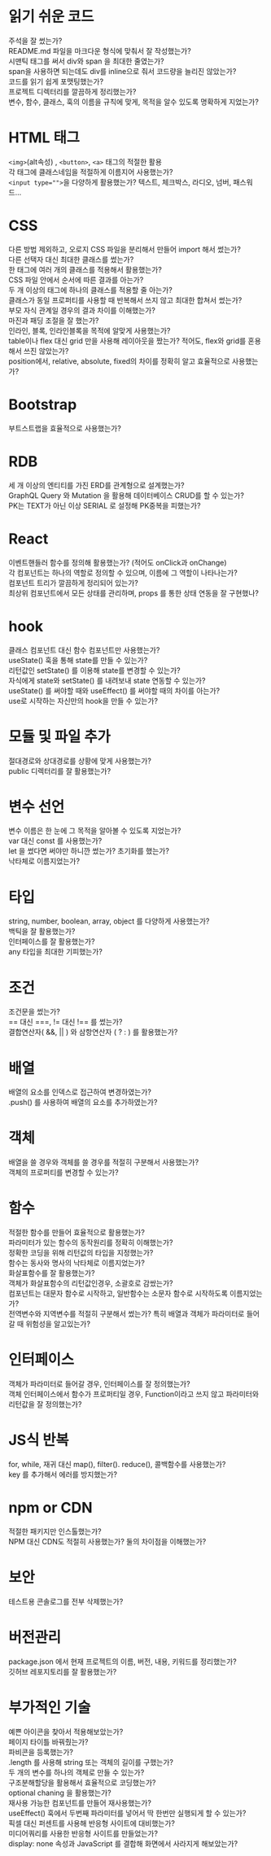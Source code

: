 # 읽기 쉬운 코드 
주석을 잘 썼는가?  
README.md 파일을 마크다운 형식에 맞춰서 잘 작성했는가?  
시맨틱 태그를 써서 div와 span 을 최대한 줄였는가?  
span을 사용하면 되는데도 div를 inline으로 줘서 코드량을 늘리진 않았는가?  
코드를 읽기 쉽게 포맷팅했는가?  
프로젝트 디렉터리를 깔끔하게 정리했는가?  
변수, 함수, 클래스, 훅의 이름을 규칙에 맞게, 목적을 알수 있도록 명확하게 지었는가?  

# HTML 태그 
`<img>`(alt속성) , `<button>`, `<a>` 태그의 적절한 활용  
각 태그에 클래스네임을 적절하게 이름지어 사용했는가?  
`<input type="">`을 다양하게 활용했는가? 텍스트, 체크박스, 라디오, 넘버, 패스워드...  

# CSS
다른 방법 제외하고, 오로지 CSS 파일을 분리해서 만들어 import 해서 썼는가?  
다른 선택자 대신 최대한 클래스를 썼는가?  
한 태그에 여러 개의 클래스를 적용해서 활용했는가?  
CSS 파일 안에서 순서에 따른 결과를 아는가?  
두 개 이상의 태그에 하나의 클래스를 적용할 줄 아는가?  
클래스가 동일 프로퍼티를 사용할 때 반복해서 쓰지 않고 최대한 합쳐서 썼는가?  
부모 자식 관계일 경우의 결과 차이를 이해했는가?  
마진과 패딩 조절을 잘 했는가?  
인라인, 블록, 인라인블록을 목적에 알맞게 사용했는가?  
table이나 flex 대신 grid 만을 사용해 레이아웃을 짰는가? 적어도, flex와 grid를 혼용해서 쓰진 않았는가?  
position에서, relative, absolute, fixed의 차이를 정확히 알고 효율적으로 사용했는가?  

# Bootstrap  
부트스트랩을 효율적으로 사용했는가?  

# RDB  
세 개 이상의 엔티티를 가진 ERD를 관계형으로 설계했는가?  
GraphQL Query 와 Mutation 을 활용해 데이터베이스 CRUD를 할 수 있는가?  
PK는 TEXT가 아닌 이상 SERIAL 로 설정해 PK중복을 피했는가?  

# React 
이벤트핸들러 함수를 정의해 활용했는가? (적어도 onClick과 onChange)  
각 컴포넌트는 하나의 역할로 정의할 수 있으며, 이름에 그 역할이 나타나는가?  
컴포넌트 트리가 깔끔하게 정리되어 있는가?  
최상위 컴포넌트에서 모든 상태를 관리하며, props 를 통한 상태 연동을 잘 구현했나?  

# hook 
클래스 컴포넌트 대신 함수 컴포넌트만 사용했는가?  
useState() 훅을 통해 state를 만들 수 있는가?  
리턴값인 setState() 를 이용해 state를 변경할 수 있는가?  
자식에게 state와 setState() 를 내려보내 state 연동할 수 있는가?  
useState() 를 써야할 때와 useEffect() 를 써야할 때의 차이를 아는가?  
use로 시작하는 자신만의 hook을 만들 수 있는가?  

# 모듈 및 파일 추가 
절대경로와 상대경로를 상황에 맞게 사용했는가?  
public 디렉터리를 잘 활용했는가?  

# 변수 선언 
변수 이름은 한 눈에 그 목적을 알아볼 수 있도록 지었는가?  
var 대신 const 를 사용했는가?  
let 을 썼다면 써야만 하니깐 썼는가? 초기화를 했는가?  
낙타체로 이름지었는가?  
 
# 타입 
string, number, boolean, array, object 를 다양하게 사용했는가?  
백틱을 잘 활용했는가?  
인터페이스를 잘 활용했는가?  
any 타입을 최대한 기피했는가?
 
# 조건 
조건문을 썼는가?  
== 대신 ===, != 대신 !== 를 썼는가?  
결합연산자( &&, || ) 와 삼항연산자 ( ? : ) 를 활용했는가?  

# 배열 
배열의 요소를 인덱스로 접근하여 변경하였는가?  
.push() 를 사용하여 배열의 요소를 추가하였는가?  

# 객체 
배열을 쓸 경우와 객체를 쓸 경우를 적절히 구분해서 사용했는가?  
객체의 프로퍼티를 변경할 수 있는가?  

# 함수 
적절한 함수를 만들어 효율적으로 활용했는가?  
파라미터가 있는 함수의 동작원리를 정확히 이해했는가?  
정확한 코딩을 위해 리턴값의 타입을 지정했는가?  
함수는 동사와 명사의 낙타체로 이름지었는가?  
화살표함수를 잘 활용했는가?  
객체가 화살표함수의 리턴값인경우, 소괄호로 감쌌는가?  
컴포넌트는 대문자 함수로 시작하고, 일반함수는 소문자 함수로 시작하도록 이름지었는가?  
전역변수와 지역변수를 적절히 구분해서 썼는가? 특히 배열과 객체가 파라미터로 들어갈 때 위험성을 알고있는가?  

# 인터페이스 
객체가 파라미터로 들어갈 경우, 인터페이스를 잘 정의했는가?  
객체 인터페이스에서 함수가 프로퍼티일 경우, Function이라고 쓰지 않고 파라미터와 리턴값을 잘 정의했는가?  

# JS식 반복 
for, while, 재귀 대신 map(), filter(). reduce(), 콜백함수를 사용했는가?  
key 를 추가해서 에러를 방지했는가?  

# npm or CDN  
적절한 패키지만 인스톨했는가?  
NPM 대신 CDN도 적절히 사용했는가? 둘의 차이점을 이해했는가?  

# 보안 
테스트용 콘솔로그를 전부 삭제했는가?  
 
# 버전관리 
package.json 에서 현재 프로젝트의 이름, 버전, 내용, 키워드를 정리했는가?  
깃허브 레포지토리를 잘 활용했는가?  

# 부가적인 기술  
예쁜 아이콘을 찾아서 적용해보았는가?  
페이지 타이틀 바꿔줬는가?  
파비콘을 등록했는가?  
.length 를 사용해 string 또는 객체의 길이를 구했는가?  
두 개의 변수를 하나의 객체로 만들 수 있는가?  
구조분해할당을 활용해서 효율적으로 코딩했는가?  
optional chaning 을 활용했는가?  
재사용 가능한 컴포넌트를 만들어 재사용했는가?  
useEffect() 훅에서 두번째 파라미터를 넣어서 딱 한번만 실행되게 할 수 있는가?  
픽셀 대신 퍼센트를 사용해 반응형 사이트에 대비했는가?  
미디어쿼리를 사용한 반응형 사이트를 만들었는가?  
display: none 속성과 JavaScript 를 결합해 화면에서 사라지게 해보았는가?  